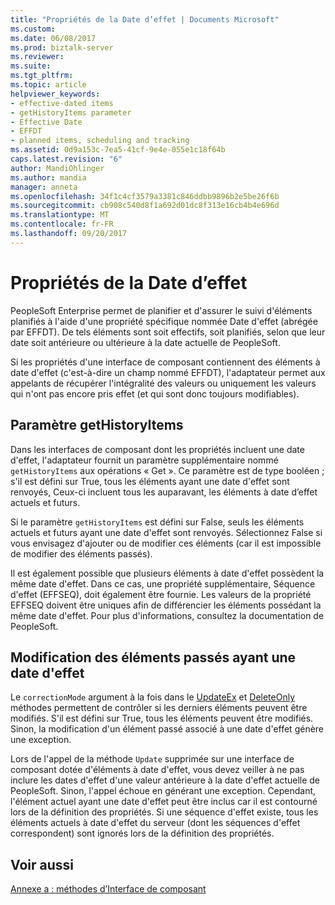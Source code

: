 ```yaml
---
title: "Propriétés de la Date d’effet | Documents Microsoft"
ms.custom: 
ms.date: 06/08/2017
ms.prod: biztalk-server
ms.reviewer: 
ms.suite: 
ms.tgt_pltfrm: 
ms.topic: article
helpviewer_keywords:
- effective-dated items
- getHistoryItems parameter
- Effective Date
- EFFDT
- planned items, scheduling and tracking
ms.assetid: 0d9a153c-7ea5-41cf-9e4e-055e1c18f64b
caps.latest.revision: "6"
author: MandiOhlinger
ms.author: mandia
manager: anneta
ms.openlocfilehash: 34f1c4cf3579a3381c846ddbb9896b2e5be26f6b
ms.sourcegitcommit: cb908c540d8f1a692d01dc8f313e16cb4b4e696d
ms.translationtype: MT
ms.contentlocale: fr-FR
ms.lasthandoff: 09/20/2017
---
```

# <a name="effective-date-properties"></a>Propriétés de la Date d’effet
PeopleSoft Enterprise permet de planifier et d'assurer le suivi d'éléments planifiés à l'aide d'une propriété spécifique nommée Date d'effet (abrégée par EFFDT). De tels éléments sont soit effectifs, soit planifiés, selon que leur date soit antérieure ou ultérieure à la date actuelle de PeopleSoft.  
  
 Si les propriétés d'une interface de composant contiennent des éléments à date d'effet (c'est-à-dire un champ nommé EFFDT), l'adaptateur permet aux appelants de récupérer l'intégralité des valeurs ou uniquement les valeurs qui n'ont pas encore pris effet (et qui sont donc toujours modifiables).  
  
## <a name="gethistoryitems-parameter"></a>Paramètre getHistoryItems  
 Dans les interfaces de composant dont les propriétés incluent une date d'effet, l'adaptateur fournit un paramètre supplémentaire nommé `getHistoryItems` aux opérations « Get ». Ce paramètre est de type booléen ; s'il est défini sur True, tous les éléments ayant une date d'effet sont renvoyés, Ceux-ci incluent tous les auparavant, les éléments à date d’effet actuels et futurs.  
  
 Si le paramètre `getHistoryItems` est défini sur False, seuls les éléments actuels et futurs ayant une date d'effet sont renvoyés. Sélectionnez False si vous envisagez d'ajouter ou de modifier ces éléments (car il est impossible de modifier des éléments passés).  
  
 Il est également possible que plusieurs éléments à date d'effet possèdent la même date d'effet. Dans ce cas, une propriété supplémentaire, Séquence d'effet (EFFSEQ), doit également être fournie. Les valeurs de la propriété EFFSEQ doivent être uniques afin de différencier les éléments possédant la même date d'effet. Pour plus d'informations, consultez la documentation de PeopleSoft.  
  
## <a name="modifying-past-effective-dated-items"></a>Modification des éléments passés ayant une date d'effet  
 Le `correctionMode` argument à la fois dans le [UpdateEx](../core/updateex-method.md) et [DeleteOnly](../core/deleteonly-method.md) méthodes permettent de contrôler si les derniers éléments peuvent être modifiés. S'il est défini sur True, tous les éléments peuvent être modifiés. Sinon, la modification d'un élément passé associé à une date d'effet génère une exception.  
  
 Lors de l'appel de la méthode `Update` supprimée sur une interface de composant dotée d'éléments à date d'effet, vous devez veiller à ne pas inclure les dates d'effet d'une valeur antérieure à la date d'effet actuelle de PeopleSoft. Sinon, l'appel échoue en générant une exception. Cependant, l'élément actuel ayant une date d'effet peut être inclus car il est contourné lors de la définition des propriétés. Si une séquence d'effet existe, tous les éléments actuels à date d'effet du serveur (dont les séquences d'effet correspondent) sont ignorés lors de la définition des propriétés.  
  
## <a name="see-also"></a>Voir aussi  
 [Annexe a : méthodes d’Interface de composant](../core/appendix-a-component-interface-methods.md)